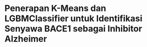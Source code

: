 # Penerapan K-Means dan LGBMClassifier untuk Identifikasi Senyawa BACE1 sebagai Inhibitor Alzheimer
